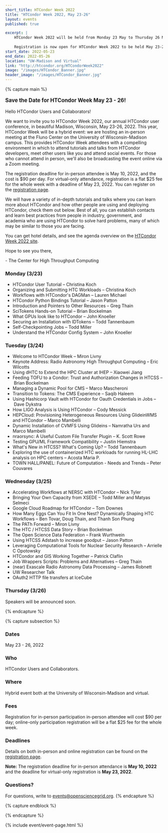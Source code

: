 ```yaml
---
short_title: HTCondor Week 2022 
title: "HTCondor Week 2022, May 23-26"
layout: events
published: true

excerpt: |
    HTCondor Week 2022 will be held from Monday 23 May to Thursday 26 May 2022
    
    Registration is now open for HTCondor Week 2022 to be held May 23-26 virtually and in-person at the Fluno Center on the University of Wisconsin-Madison campus. We are planning a hybrid event.
start_date: 2022-05-23
end_date: 2022-05-26
location: "UW-Madison and Virtual"
link: "http://htcondor.org/HTCondorWeek2022"
image: "/images/HTCondor_Banner.jpg"
header_image: "/images/HTCondor_Banner.jpg"
---
```


{% capture main %}

<p style="font-size: larger; font-weight: bold;">Save the Date for HTCondor Week May 23 - 26!</p>


Hello HTCondor Users and Collaborators!

We want to invite you to HTCondor Week 2022, our annual HTCondor user conference, in beautiful Madison, Wisconsin, May 23-26, 2022. This year, HTCondor Week will be a hybrid event: we are hosting an in-person meeting at the Fluno Center on the University of Wisconsin-Madison campus. This provides HTCondor Week attendees with a compelling environment in which to attend tutorials and talks from HTCondor developers, meet other users like you and attend social events. For those who cannot attend in person, we'll also be broadcasting the event online via a Zoom meeting.

The registration deadline for in-person attendee is May 10, 2022, and the cost is $90 per day. For virtual-only attendance, registration is a flat $25 fee for the whole week with a deadline of May 23, 2022. You can register on the [registration page](https://agenda.hep.wisc.edu/event/1733/page/35-registration).  

We will have a variety of in-depth tutorials and talks where you can learn more about HTCondor and how other people are using and deploying HTCondor, check them out below. Best of all, you can establish contacts and learn best practices from people in industry, government, and academia who are using HTCondor to solve hard problems, many of which may be similar to those you are facing.

You can get hotel details, and see the agenda overview on the [HTCondor Week 2022 site](http://htcondor.org/HTCondorWeek2022).

Hope to see you there,

\- The Center for High Throughput Computing

### Monday (3/23)
- HTCondor User Tutorial – Christina Koch
- Organizing and Submitting HTC Workloads – Christina Koch
- Workflows with HTCondor's DAGMan – Lauren Michael
- HTCondor Python Bindings Tutorial – Jason Patton
- Introduction and Pointers to Other Resources – Greg Thain
- SciTokens Hands-on Tutorial – Brian Bockelman
- What GPUs look like to HTCondor – John Knoeller
- Securing an Installation with IDTokens – Todd Tannenbaum
- Self-Checkpointing Jobs – Todd Miller
- Understand the HTCondor Config System – John Knoeller

### Tuesday (3/24)
- Welcome to HTCondor Week – Miron Livny
- Keynote Address: Radio Astronomy High Throughput Computing – Eric Wilcotts
- Using dHTC to Extend the HPC Cluster at IHEP – Xiaowei Jiang
- Feeding TOFU to a Condor: Trust and Authorization Changes in HTCSS – Brian Bockelman
- Managing a Dynamic Pool for CMS – Marco Mascheroni
- Transition to Tokens: The CMS Experience – Saqib Haleem
- Using Hashicorp Vault with HTCondor for Oauth Credentials in Jobs – Dave Dykstra
- How LIGO Analysis is Using HTCondor – Cody Messick
- HEPCloud: Provisioning Heterogeneous Resources Using GlideinWMS and HTCondor – Marco Mambelli
- Dynamic Installation of CVMFS Using Glideins – Namratha Urs and Marco Mambelli
- nraorsync: A Useful Custom File Transfer Plugin – K. Scott Rowe
- Testing GPU/ML Framework Compatibility – Justin Hiemstra
- What's New in HTCSS? What's Coming Up? – Todd Tannenbaum
- Exploring the use of containerized HTC workloads for running HL-LHC analysis on HPC centers – Acosta Maria P.
- TOWN HALL/PANEL: Future of Computation - Needs and Trends – Peter Couvares

### Wednesday (3/25)
- Accelerating Workflows at NERSC with HTCondor – Nick Tyler
- Bringing Your Own Capacity from XSEDE – Todd Miller and Matyas Selmeci
- Google Cloud Roadmap for HTCondor – Tom Downes
- How Many Eggs Can You Fit In One Nest? Dynamically Shaping HTC Workflows – Ben Tovar, Doug Thain, and Thanh Son Phung
- The PATh Forward – Miron Livny
- The HTC / HTCSS Data Story – Brian Bockelman
- The Open Science Data Federation – Frank Wurthwein
- Using HTCSS Adstash to increase goodput – Jason Patton
- Leveraging Computational Tools for Nuclear Security Research – Arrielle C Opotowsky
- HTCondor and GIS Working Together – Patrick Claflin
- Job Wrappers Scripts: Problems and Alternatives – Greg Thain
- (near) Exascale Radio Astronomy Data Processing – James Robnett
- UW Researcher Talk
- OAuth2 HTTP file transfers at IceCube

### Thursday (3/26) 
Speakers will be announced soon.

{% endcapture %}


{% capture subsection %}
### Dates

May 23 - 26, 2022

### Who

HTCondor Users and Collaborators.

 
### Where

Hybrid event both at the University of Wisconsin-Madison and virtual.


### Fees

Registration for in-person participation in-person attendee will cost $90 per day; online-only participation registration will be a flat $25 fee for the whole week.

### Deadlines
Details on both in-person and online registration can be found on the [registration page](https://agenda.hep.wisc.edu/event/1733/page/35-registration).

**Note:** The registration deadline for in-person attendance is **May 10, 2022** and the deadline for virtual-only registration
is **May 23, 2022**.

### Questions?

For questions, write to <events@opensciencegrid.org>.
{% endcapture %}

{% capture endblock %}


{% endcapture %}

{% include event/event-page.html %}
